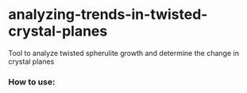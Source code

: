 # analyzing-trends-in-twisted-crystal-planes
Tool to analyze twisted spherulite growth and determine the change in crystal planes

### How to use:
